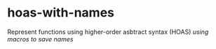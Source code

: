 hoas-with-names
===============

Represent functions using higher-order asbtract syntax (HOAS) *using macros to save names*
